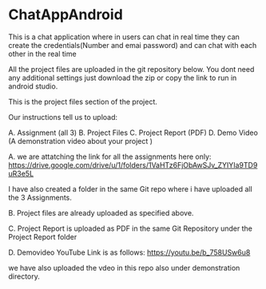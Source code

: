 # ChatAppAndroid
This is a chat application where in users can chat in real time they can create the credentials(Number and emai password) and can chat with each other in the real time

All the project files are uploaded in the git repository below.
You dont need any additional settings just download the zip or copy the link to run in android studio.

This is the project files section of the project.

Our instructions tell us to upload:
   
A. Assignment (all 3) 
B. Project Files 
C. Project Report (PDF) 
D. Demo Video (A demonstration video about your project ) 

A. we are attatching the link for all the assignments here only:
    https://drive.google.com/drive/u/1/folders/1VaHTz6FjObAwSJv_ZYIYIa9TD9uR3e5L

   I have also created a folder in the same Git repo where i have uploaded all the 3 Assignments.

B. Project files are already uploaded as specified above.

C. Project Report is uploaded as PDF in the same Git Repository under the Project Report folder

D. Demovideo YouTube Link is as follows:
            https://youtu.be/b_758USw6u8

we have also uploaded the vdeo in this repo also under demonstration directory.
    
